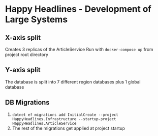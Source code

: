 ﻿# Happy Headlines - Development of Large Systems

## X-axis split

Creates 3 replicas of the ArticleService
Run with `docker-compose up` from project root directory

## Y-axis split

The database is split into 7 different region databases plus 1 global database

## DB Migrations
1. `dotnet ef migrations add InitialCreate --project HappyHeadlines.Infrastructure --startup-project HappyHeadlines.ArticleService`
2. The rest of the migrations get applied at project startup
